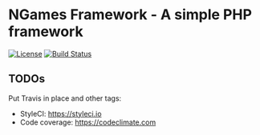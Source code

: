 # NGames Framework - A simple PHP framework
[![License](https://poser.pugx.org/ngames/framework/license.png)](https://packagist.org/packages/ngames/framework)
[![Build Status](https://travis-ci.org/nbraquart/ngames-framework.svg?branch=master)](https://travis-ci.org/nbraquart/ngames-framework)

## TODOs
Put Travis in place and other tags:
- StyleCI: https://styleci.io
- Code coverage: https://codeclimate.com
